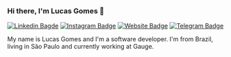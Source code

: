 ### Hi there, I'm Lucas Gomes 👋

[![Linkedin Bagde](https://img.shields.io/badge/-LinkedIn-0e76a8?style=flat-square&logo=Linkedin&logoColor=white)](https://www.linkedin.com/in/lucasffgomes/) [![Instagram Badge](https://img.shields.io/badge/-Instagram-e4405f?style=flat-square&logo=Instagram&logoColor=white)](https://instagram.com/lucasffgomes_/) [![Website Badge](https://img.shields.io/badge/Website-3b5998?style=flat-square&logo=google-chrome&logoColor=white)](https://lucasffgomes.com.br) [![Telegram Badge](https://img.shields.io/badge/-Telegram-0088cc?style=flat-square&logo=Telegram&logoColor=white)](https://t.me/lucasffgomes)

My name is Lucas Gomes and I'm a software developer. I'm from Brazil, living in São Paulo and currently working at Gauge.
